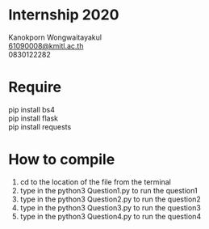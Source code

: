 # Internship 2020
Kanokporn Wongwaitayakul  
61090008@kmitl.ac.th  
0830122282

# Require 
pip install bs4  
pip install flask  
pip install requests

# How to compile
1. cd to the location of the file from the terminal
2. type in the python3 Question1.py to run the question1
3. type in the python3 Question2.py to run the question2
4. type in the python3 Question3.py to run the question3
5. type in the python3 Question4.py to run the question4
